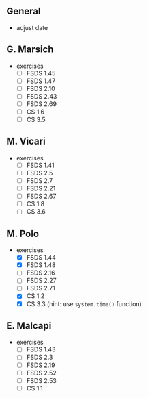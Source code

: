 ## General

* adjust date

## G. Marsich

* exercises
  * [ ] FSDS     1.45
  * [ ] FSDS     1.47
  * [ ] FSDS      2.10
  * [ ] FSDS     2.43
  * [ ] FSDS     2.69
  * [ ] CS      1.6
  * [ ] CS      3.5

## M. Vicari

* exercises
  * [ ] FSDS     1.41
  * [ ] FSDS      2.5
  * [ ] FSDS      2.7
  * [ ] FSDS     2.21
  * [ ] FSDS     2.67
  * [ ] CS      1.8
  * [ ] CS      3.6

## M. Polo

* exercises
  * [x] FSDS     1.44
  * [x] FSDS     1.48
  * [ ] FSDS     2.16
  * [ ] FSDS     2.27
  * [ ] FSDS     2.71
  * [x] CS      1.2
  * [x] CS      3.3 (hint: use `system.time()` function)

## E. Malcapi

* exercises
  * [ ] FSDS     1.43
  * [ ] FSDS      2.3
  * [ ] FSDS     2.19
  * [ ] FSDS     2.52
  * [ ] FSDS     2.53
  * [ ] CS      1.1
